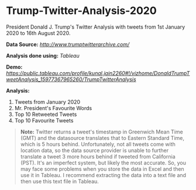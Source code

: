 # Trump-Twitter-Analysis-2020
President Donald J. Trump's Twitter Analysis with tweets from 1st January 2020 to 16th August 2020.

**Data Source:** *http://www.trumptwitterarchive.com/*

**Analysis done using:** *Tableau*

**Demo:** *https://public.tableau.com/profile/kunal.jain2260#!/vizhome/DonaldTrumpTweetAnalysis_15977367965260/TrumpTwitterAnalysis*

**Analysis:**
1. Tweets from January 2020
2. Mr. President's Favourite Words
3. Top 10 Retweeted Tweets
4. Top 10 Favourite Tweets

>**Note:**
Twitter returns a tweet's timestamp in Greenwich Mean Time (GMT) and the datasource translates that to Eastern Standard Time, which is 5 hours behind. Unfortunately, not all tweets come with location data, so the data source provider is unable to further translate a tweet 3 more hours behind if tweeted from California (PST). It's an imperfect system, but likely the most accurate. So, you may face some problems when you store the data in Excel and then use it in Tableau.
I recommend extracting the data into a text file and then use this text file in Tableau.

